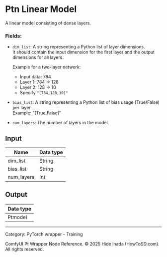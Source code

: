 # Ptn Linear Model
A linear model consisting of dense layers.  

### Fields:  
- `dim_list`: A string representing a Python list of layer dimensions.  
  It should contain the input dimension for the first layer and the output dimensions 
  for all layers. 
  
  Example for a two-layer network:  
  - Input data: 784  
  - Layer 1: 784 → 128  
  - Layer 2: 128 → 10  
  - Specify `"[784,128,10]"`  

- `bias_list`: A string representing a Python list of bias usage (True/False) per layer.  
   Example: "[True,False]"

- `num_layers`: The number of layers in the model.

## Input
| Name | Data type |
|---|---|
| dim_list | String |
| bias_list | String |
| num_layers | Int |

## Output
| Data type |
|---|
| Ptmodel |

<HR>
Category: PyTorch wrapper - Training

ComfyUI Pt Wrapper Node Reference. © 2025 Hide Inada (HowToSD.com). All rights reserved.
